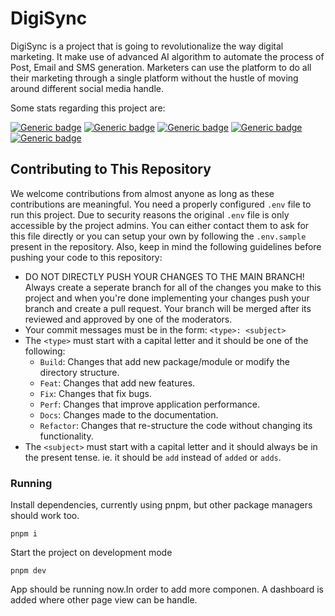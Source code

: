# DigiSync

<p>DigiSync is a project that is going to revolutionalize the way digital marketing. It make use of advanced AI algorithm to automate the process of Post, Email and SMS generation. Marketers can use the platform to do all their marketing through a single platform without the hustle of moving around different social media handle.</p>

Some stats regarding this project are:

[![Generic badge](https://img.shields.io/badge/Project%20Status-Active-{}.svg)](#) [![Generic badge](https://img.shields.io/badge/Framework-ReactJS/ExpressJS-blue.svg)](#) [![Generic badge](https://img.shields.io/badge/API%20Type-REST-orange.svg)](#) [![Generic badge](https://img.shields.io/badge/Current%20Version-v0.1%20Beta-purple.svg)](#)  [![Generic badge](https://img.shields.io/badge/OS-Windows-red.svg)](#)

## Contributing to This Repository

We welcome contributions from almost anyone as long as these contributions are meaningful. You need a properly configured `.env` file to run this project. Due to security reasons the original `.env` file is only accessible by the project admins. You can either contact them to ask for this file directly or you can setup your own by following the `.env.sample` present in the repository. Also, keep in mind the following guidelines before pushing your code to this repository:

- DO NOT DIRECTLY PUSH YOUR CHANGES TO THE MAIN BRANCH! Always create a seperate branch for all of the changes you make to this project and when you're done implementing your changes push your branch and create a pull request. Your branch will be merged after its reviewed and approved by one of the moderators.
- Your commit messages must be in the form: `<type>: <subject>` 
- The `<type>` must start with a capital letter and it should be one of the following:
    - `Build`: Changes that add new package/module or modify the directory structure.
    - `Feat`: Changes that add new features.
    - `Fix`: Changes that fix bugs.
    - `Perf`: Changes that improve application performance.
    - `Docs`: Changes made to the documentation.
    - `Refactor`: Changes that re-structure the code without changing its functionality.
- The `<subject>` must start with a capital letter and it should always be in the present tense. ie. it should be `add` instead of `added` or `adds`.

### Running
Install dependencies, currently using pnpm, but other package managers should work too.
```
pnpm i
```
Start the project on development mode
```
pnpm dev
```
App should be running now.In order to add more componen. A dashboard is added where other page view can be handle.
